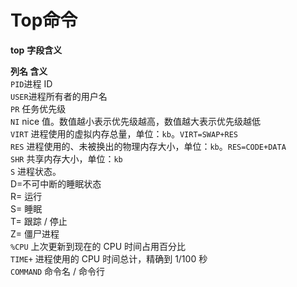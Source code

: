 # Top命令

  
**top** **字段含义**

 **列名   含义**  
`PID`进程 ID  
`USER`进程所有者的用户名  
`PR` 任务优先级  
`NI` nice 值。数值越小表示优先级越高，数值越大表示优先级越低  
`VIRT` 进程使用的虚拟内存总量，单位：`kb`。`VIRT=SWAP+RES`  
`RES` 进程使用的、未被换出的物理内存大小，单位：`kb`。`RES=CODE+DATA`  
`SHR` 共享内存大小，单位：`kb`  
`S` 进程状态。  
      D=不可中断的睡眠状态  
      R= 运行  
      S= 睡眠  
      T= 跟踪 / 停止  
      Z= 僵尸进程  
`%CPU` 上次更新到现在的 CPU 时间占用百分比  
`TIME+` 进程使用的 CPU 时间总计，精确到 1/100 秒  
`COMMAND` 命令名 / 命令行

